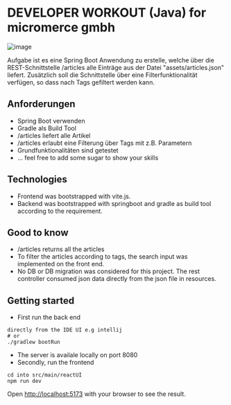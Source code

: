 # DEVELOPER WORKOUT (Java) for micromerce gmbh

![image](https://github.com/Adeniyi-Bella/dev-workout-java/assets/37347588/6b416d2e-01dc-468c-b94e-f755baac40e3)

Aufgabe ist es eine Spring Boot Anwendung zu erstelle, welche über die REST-Schnittstelle /articles alle Einträge aus der Datei "assets/articles.json" liefert. Zusätzlich soll die Schnittstelle über eine Filterfunktionalität verfügen, so dass nach Tags gefiltert werden kann. 

## Anforderungen ##

- Spring Boot verwenden
- Gradle als Build Tool
- /articles liefert alle Artikel
- /articles erlaubt eine Filterung über Tags mit z.B. Parametern
- Grundfunktionalitäten sind getestet
- ... feel free to add some sugar to show your skills

## Technologies ##
- Frontend was bootstrapped with vite.js.
- Backend was bootstrapped with springboot and gradle as build tool according to the requirement.

## Good to know ##
- /articles returns all the articles
- To filter the articles according to tags, the search input was implemented on the front end. 
- No DB or DB migration was considered for this project. The rest controller consumed json data directly from the json file in resources. 

## Getting started ##
- First run the back end
```
directly from the IDE UI e.g intellij
# or
./gradlew bootRun
```
- The server is availale locally on port 8080
- Secondly, run the frontend
```
cd into src/main/reactUI
npm run dev
```
Open [http://localhost:5173](http://localhost:5173) with your browser to see the result.
